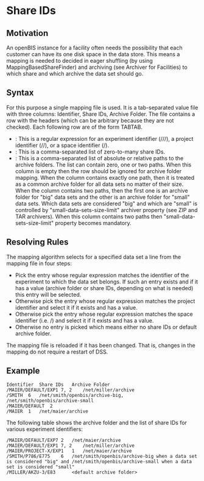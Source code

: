 Share IDs
=========

## Motivation

An openBIS instance for a facility often needs the possibility that each customer can have its one disk space in the data store. This means a mapping is needed to decided in eager shuffling (by using MappingBasedShareFinder) and archiving (see Archiver for Facilities) to which share and which archive the data set should go.


## Syntax

For this purpose a single mapping file is used. It is a tab-separated value file with three columns: Identifier, Share IDs, Archive Folder. The file contains a row with the headers (which can be arbitrary because they are not checked). Each following row are of the form <identifier>TAB<comma-separated share IDs>TAB<archive folder>.

- <identifier regex>: This is a regular expression for an experiment identifier (/<space code>/<project code>/<experiment code>), a project identifier (/<space code>/<project code>), or a space identifier (/<space code>).
- <comma-separated share IDs>: This is a comma-separated list of zero-to-many share IDs.
- <comma-separated archive folders>: This is a comma-separated list of absolute or relative paths to the archive folders. The list can contain zero, one or two paths. When this column is empty then the row should be ignored for archive folder mapping. When the column contains exactly one path, then it is treated as a common archive folder for all data sets no matter of their size. When the column contains two paths, then the first one is an archive folder for "big" data sets and the other is an archive folder for "small" data sets. Which data sets are considered "big" and which are "small" is controlled by "small-data-sets-size-limit" archiver property (see ZIP and TAR archivers). When this column contains two paths then "small-data-sets-size-limit" property becomes mandatory.


## Resolving Rules

The mapping algorithm selects for a specified data set a line from the mapping file in four steps:

- Pick the entry whose regular expression matches the identifier of the experiment to which the data set belongs. If such an entry exists and if it has a value (archive folder or share IDs, depending on what is needed) this entry will be selected.
- Otherwise pick the entry whose regular expression matches the project identifier and select it if it exists and has a value.
- Otherwise pick the entry whose regular expression matches the space identifier (i.e. /<space code>) and select it if it exists and has a value.
- Otherwise no entry is picked which means either no share IDs or default archive folder.

The mapping file is reloaded if it has been changed. That is, changes in the mapping do not require a restart of DSS.


## Example

    Identifier	Share IDs	Archive Folder
    /MAIER/DEFAULT/EXP1	7, 2	/net/miller/archive
    /SMITH	6	/net/smith/openbis/archive-big, /net/smith/openbis/archive-small
    /MAIER/DEFAULT	2	
    /MAIER	1	/net/maier/archive

The following table shows the archive folder and the list of share IDs for various experiment identifiers:

    /MAIER/DEFAULT/EXP7	2	/net/maier/archive
    /MAIER/DEFAULT/EXP1	7, 2	/net/miller/archive
    /MAIER/PROJECT-X/EXP1	1	/net/maier/archive
    /SMITH/P786/E775	6	/net/smith/openbis/archive-big when a data set is considered "big" and /net/smith/openbis/archive-small when a data set is considered "small"
    /MILLER/AKZU-3/E83	 	<default archive folder>